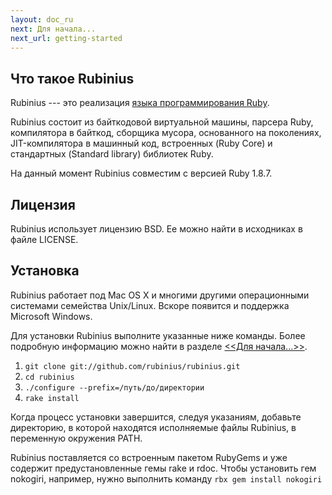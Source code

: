 ```yaml
---
layout: doc_ru
next: Для начала...
next_url: getting-started
---
```


## Что такое Rubinius

Rubinius --- это реализация [языка программирования Ruby](http://ruby-lang.org).

Rubinius состоит из байткодовой виртуальной машины, парсера Ruby, компилятора
в байткод, сборщика мусора, основанного на поколениях, JIT-компилятора в
машинный код, встроенных (Ruby Core) и стандартных (Standard library) библиотек Ruby.

На данный момент Rubinius совместим с версией Ruby 1.8.7.


## Лицензия

Rubinius использует лицензию BSD. Ее можно найти в исходниках в файле LICENSE.


## Установка

Rubinius работает под Mac OS X и многими другими операционными
системами семейства Unix/Linux. Вскоре появится и поддержка Microsoft Windows.

Для установки Rubinius выполните указанные ниже команды. Более подробную
информацию можно найти в разделе [<<Для начала...>>](/doc/ru/getting-started/).

1. `git clone git://github.com/rubinius/rubinius.git`
1. `cd rubinius`
1. `./configure --prefix=/путь/до/директории`
1. `rake install`

Когда процесс установки завершится, следуя указаниям, добавьте директорию, в
которой находятся исполняемые файлы Rubinius, в переменную окружения PATH.

Rubinius поставляется со встроенным пакетом RubyGems и уже содержит предустановленные
гемы rake и rdoc. Чтобы установить гем nokogiri, например, нужно выполнить
команду `rbx gem install nokogiri`
